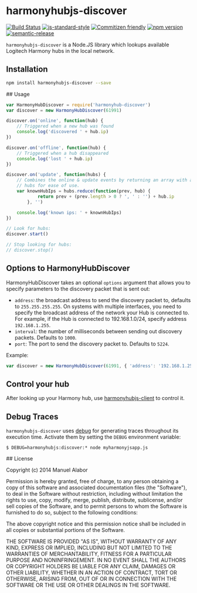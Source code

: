 # harmonyhubjs-discover
[![Build Status](https://travis-ci.org/swissmanu/harmonyhubjs-discover.svg)](https://travis-ci.org/swissmanu/harmonyhubjs-discover) [![js-standard-style](https://img.shields.io/badge/code%20style-standard-brightgreen.svg)](http://standardjs.com/) [![Commitizen friendly](https://img.shields.io/badge/commitizen-friendly-brightgreen.svg)](http://commitizen.github.io/cz-cli/) [![npm version](https://badge.fury.io/js/harmonyhubjs-discover.svg)](http://badge.fury.io/js/harmonyhubjs-discover) [![semantic-release](https://img.shields.io/badge/%20%20%F0%9F%93%A6%F0%9F%9A%80-semantic--release-e10079.svg)](https://github.com/semantic-release/semantic-release)

`harmonyhubjs-discover` is a Node.JS library which lookups available Logitech Harmony hubs in the local network.


## Installation
```bash
npm install harmonyhubjs-discover --save
```

## Usage
```javascript
var HarmonyHubDiscover = require('harmonyhub-discover')
var discover = new HarmonyHubDiscover(61991)

discover.on('online', function(hub) {
	// Triggered when a new hub was found
	console.log('discovered ' + hub.ip)
})

discover.on('offline', function(hub) {
	// Triggered when a hub disappeared
	console.log('lost ' + hub.ip)
})

discover.on('update', function(hubs) {
	// Combines the online & update events by returning an array with all known
	// hubs for ease of use.
	var knownHubIps = hubs.reduce(function(prev, hub) {
			return prev + (prev.length > 0 ? ', ' : '') + hub.ip
		}, '')

	console.log('known ips: ' + knownHubIps)
})

// Look for hubs:
discover.start()

// Stop looking for hubs:
// discover.stop()
```

## Options to HarmonyHubDiscover

HarmonyHubDiscover takes an optional `options` argument that allows you to specify parameters to the discovery packet that is sent out:
* `address`: the broadcast address to send the discovery packet to, defaults to `255.255.255.255`. On systems with multiple interfaces, you need to specify the broadcast address of the network your Hub is connected to. For example, if the Hub is connected to 192.168.1.0/24, specify address `192.168.1.255`.
* `interval`: the number of milliseconds between sending out discovery packets. Defaults to `1000`.
* `port`: The port to send the discovery packet to. Defaults to `5224`.

Example:
```javascript
var discover = new HarmonyHubDiscover(61991, { 'address': '192.168.1.255' })
```

## Control your hub
After looking up your Harmony hub, use [harmonyhubjs-client](https://github.com/swissmanu/harmonyhubjs-client) to control it.


## Debug Traces
`harmonyhubjs-discover` uses [debug](https://github.com/visionmedia/debug) for generating traces throughout its execution time. Activate them by setting the `DEBUG` environment variable:

	$ DEBUG=harmonyhubjs:discover:* node myharmonyjsapp.js


## License

Copyright (c) 2014 Manuel Alabor

Permission is hereby granted, free of charge, to any person obtaining a copy of this software and associated documentation files (the "Software"), to deal in the Software without restriction, including without limitation the rights to use, copy, modify, merge, publish, distribute, sublicense, and/or sell copies of the Software, and to permit persons to whom the Software is furnished to do so, subject to the following conditions:

The above copyright notice and this permission notice shall be included in all copies or substantial portions of the Software.

THE SOFTWARE IS PROVIDED "AS IS", WITHOUT WARRANTY OF ANY KIND, EXPRESS OR IMPLIED, INCLUDING BUT NOT LIMITED TO THE WARRANTIES OF MERCHANTABILITY, FITNESS FOR A PARTICULAR PURPOSE AND NONINFRINGEMENT. IN NO EVENT SHALL THE AUTHORS OR COPYRIGHT HOLDERS BE LIABLE FOR ANY CLAIM, DAMAGES OR OTHER LIABILITY, WHETHER IN AN ACTION OF CONTRACT, TORT OR OTHERWISE, ARISING FROM, OUT OF OR IN CONNECTION WITH THE SOFTWARE OR THE USE OR OTHER DEALINGS IN THE SOFTWARE.
